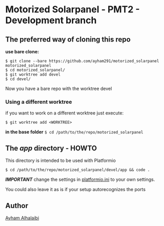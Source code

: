 # Motorized Solarpanel - PMT2 - Development branch

## The preferred way of cloning this repo

**use bare clone:**

```
$ git clone --bare https://github.com/ayham291/motorized_solarpanel motorized_solarpanel
$ cd motorized_solarpanel/
$ git worktree add devel
$ cd devel/
```

Now you have a bare repo with the worktree devel

### Using a different worktree

if you want to work on a different worktree just execute:

`$ git worktree add <WORKTREE>`

**in the base folder** `$ cd /path/to/the/repo/motorized_solarpanel`

## The *app* directory - HOWTO

This directory is intended to be used with Platformio

`$ cd /path/to/the/repo/motorized_solarpanel/devel/app && code .`

_**IMPORTANT**_ change the settings in [platformio.ini](https://github.com/ayham291/motorized_solarpanel/blob/devel/app/platformio.ini#L16-18) to your own settings.

You could also leave it as is if your setup autorecognizes the ports

## Author

[Ayham Alhalaibi](https://github.com/ayham291)
